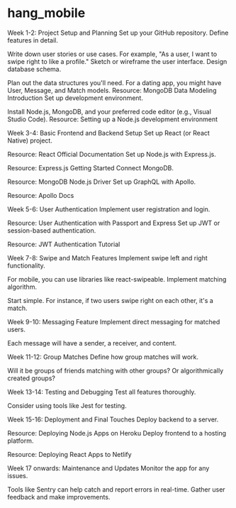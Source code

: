 # hang_mobile
Week 1-2: Project Setup and Planning Set up your GitHub repository.
Define features in detail.

Write down user stories or use cases. For example, "As a user, I want to swipe right to like a profile."
Sketch or wireframe the user interface.
Design database schema.

Plan out the data structures you'll need. For a dating app, you might have User, Message, and Match models.
Resource: MongoDB Data Modeling Introduction
Set up development environment.

Install Node.js, MongoDB, and your preferred code editor (e.g., Visual Studio Code).
Resource: Setting up a Node.js development environment

Week 3-4: Basic Frontend and Backend Setup
Set up React (or React Native) project.

Resource: React Official Documentation
Set up Node.js with Express.js.

Resource: Express.js Getting Started
Connect MongoDB.

Resource: MongoDB Node.js Driver
Set up GraphQL with Apollo.

Resource: Apollo Docs

Week 5-6: User Authentication
Implement user registration and login.

Resource: User Authentication with Passport and Express
Set up JWT or session-based authentication.

Resource: JWT Authentication Tutorial

Week 7-8: Swipe and Match Features
Implement swipe left and right functionality.

For mobile, you can use libraries like react-swipeable.
Implement matching algorithm.

Start simple. For instance, if two users swipe right on each other, it's a match.

Week 9-10: Messaging Feature
Implement direct messaging for matched users.

Each message will have a sender, a receiver, and content.

Week 11-12: Group Matches
Define how group matches will work.

Will it be groups of friends matching with other groups? Or algorithmically created groups?

Week 13-14: Testing and Debugging
Test all features thoroughly.

Consider using tools like Jest for testing.

Week 15-16: Deployment and Final Touches
Deploy backend to a server.

Resource: Deploying Node.js Apps on Heroku
Deploy frontend to a hosting platform.

Resource: Deploying React Apps to Netlify

Week 17 onwards: Maintenance and Updates
Monitor the app for any issues.

Tools like Sentry can help catch and report errors in real-time.
Gather user feedback and make improvements.
